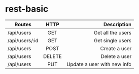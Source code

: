 # rest-basic

| Routes          | HTTP           | Description  |
| --------------- |:-------------:| -----:|
| /api/users      | GET    | Get all the users
| /api/users/:id  | GET    | Get single users
| /api/users      | POST   | Create a user
| /api/users      | DELETE | Delete a user
| /api/users      | PUT    | Update a user with new info
